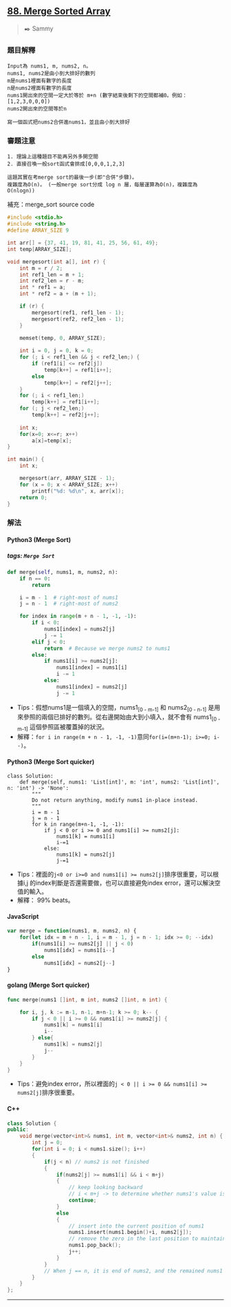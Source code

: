 ## [88. Merge Sorted Array](https://leetcode.com/problems/merge-sorted-array/)
> :black_nib: Sammy
### 題目解釋
    Input為 nums1, m, nums2, n。
    nums1, nums2是由小到大排好的數列
    m是nums1裡面有數字的長度
    n是nums2裡面有數字的長度
    nums1開出來的空間一定大於等於 m+n (數字結束後剩下的空間都補0。例如：[1,2,3,0,0,0])
    nums2開出來的空間等於n
    
    寫一個函式把nums2合併進nums1，並且由小到大排好
    
### 審題注意
    1. 理論上這種題目不能再另外多開空間
    2. 直接召喚一般sort函式會排成[0,0,0,1,2,3]

    這題其實在考merge sort的最後一步(即"合併"步驟)。
    複雜度為O(n)。 (一般merge sort分成 log n 層，每層運算為O(n)，複雜度為O(nlogn))

補充：merge_sort source code
```c
#include <stdio.h>
#include <string.h>
#define ARRAY_SIZE 9

int arr[] = {37, 41, 19, 81, 41, 25, 56, 61, 49};
int temp[ARRAY_SIZE];

void mergesort(int a[], int r) {
    int m = r / 2;
    int ref1_len = m + 1;
    int ref2_len = r - m;
    int * ref1 = a;
    int * ref2 = a + (m + 1);

    if (r) {
        mergesort(ref1, ref1_len - 1);
        mergesort(ref2, ref2_len - 1);
    }

    memset(temp, 0, ARRAY_SIZE);
    
    int i = 0, j = 0, k = 0;
    for (; i < ref1_len && j < ref2_len;) {
        if (ref1[i] <= ref2[j])
            temp[k++] = ref1[i++];
        else
            temp[k++] = ref2[j++];
    }
    for (; i < ref1_len;)
        temp[k++] = ref1[i++];
    for (; j < ref2_len;)
        temp[k++] = ref2[j++];
    
    int x;
    for(x=0; x<=r; x++)
        a[x]=temp[x];
}

int main() {
    int x;

    mergesort(arr, ARRAY_SIZE - 1);
    for (x = 0; x < ARRAY_SIZE; x++)
        printf("%d: %d\n", x, arr[x]);
    return 0;
}
```
### 解法
#### Python3 (Merge Sort)
##### tags: `Merge Sort`
```python
def merge(self, nums1, m, nums2, n):
    if n == 0:
        return

    i = m - 1  # right-most of nums1
    j = n - 1  # right-most of nums2

    for index in range(m + n - 1, -1, -1):
        if i < 0:
            nums1[index] = nums2[j]
            j -= 1
        elif j < 0:
            return  # Because we merge nums2 to nums1
        else:
            if nums1[i] >= nums2[j]:
                nums1[index] = nums1[i]
                i -= 1
            else:
                nums1[index] = nums2[j]
                j -= 1
```
- Tips：假想nums1是一個填入的空間，nums1<sub>[0 - m-1]</sub> 和 nums2<sub>[0 - n-1]</sub> 是用來參照的兩個已排好的數列。從右邊開始由大到小填入，就不會有 nums1<sub>[0 - m-1]</sub> 這個參照區被覆蓋掉的狀況。
- 解釋：`for i in range(m + n - 1, -1, -1)`意同`for(i=(m+n-1); i>=0; i--)`。

#### Python3 (Merge Sort quicker)
```python3
class Solution:
    def merge(self, nums1: 'List[int]', m: 'int', nums2: 'List[int]', n: 'int') -> 'None':
        """
        Do not return anything, modify nums1 in-place instead.
        """
        i = m - 1
        j = n - 1
        for k in range(m+n-1, -1, -1):
            if j < 0 or i >= 0 and nums1[i] >= nums2[j]:
                nums1[k] = nums1[i]
                i-=1
            else:
                nums1[k] = nums2[j]
                j-=1
```
- Tips：裡面的`j<0 or i>=0 and nums1[i] >= nums2[j]`排序很重要，可以根據i,j 的index判斷是否還需要做，也可以直接避免index error，還可以解決空值的輸入。
- 解釋： 99% beats。

#### JavaScript
```javascript
var merge = function(nums1, m, nums2, n) {
    for(let idx = m + n - 1, i = m - 1, j = n - 1; idx >= 0; --idx)
        if(nums1[i] >= nums2[j] || j < 0)
            nums1[idx] = nums1[i--]
        else
            nums1[idx] = nums2[j--]
}
```

#### golang (Merge Sort quicker)
```go
func merge(nums1 []int, m int, nums2 []int, n int) {

	for i, j, k := m-1, n-1, m+n-1; k >= 0; k-- {
        if j < 0 || i >= 0 && nums1[i] >= nums2[j] {
			nums1[k] = nums1[i]
			i--
		} else{
			nums1[k] = nums2[j]
			j--
		}
	}
}
```
- Tips：避免index error，所以裡面的`j < 0 || i >= 0 && nums1[i] >= nums2[j]`排序很重要。

#### C++
```c++
class Solution {
public:
    void merge(vector<int>& nums1, int m, vector<int>& nums2, int n) {
        int j = 0;
        for(int i = 0; i < nums1.size(); i++)
        {
            if(j < n) // nums2 is not finished
            {
                if(nums2[j] >= nums1[i] && i < m+j)
                {
                    // keep looking backward
                    // i < m+j -> to determine whether nums1's value is finished 
                    continue;
                }
                else
                {
                    // insert into the current position of nums1
                    nums1.insert(nums1.begin()+i, nums2[j]);
                    // remove the zero in the last position to maintain the nums1's original length
                    nums1.pop_back(); 
                    j++;
                }
            }
            // When j == n, it is end of nums2, and the remained nums1's elements must be on the right position
        }
    }
};
```
---

